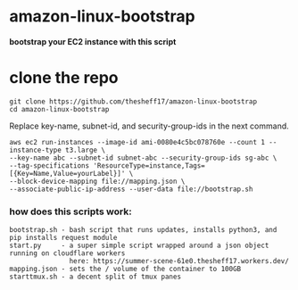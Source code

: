 # amazon-linux-bootstrap
#### bootstrap your EC2 instance with this script

# clone the repo 
```
git clone https://github.com/thesheff17/amazon-linux-bootstrap
cd amazon-linux-bootstrap
```

Replace key-name, subnet-id, and security-group-ids in the next command.  

```
aws ec2 run-instances --image-id ami-0080e4c5bc078760e --count 1 --instance-type t3.large \
--key-name abc --subnet-id subnet-abc --security-group-ids sg-abc \
--tag-specifications 'ResourceType=instance,Tags=[{Key=Name,Value=yourLabel}]' \
--block-device-mapping file://mapping.json \
--associate-public-ip-address --user-data file://bootstrap.sh
```

### how does this scripts work:

```
bootstrap.sh - bash script that runs updates, installs python3, and pip installs request module
start.py     - a super simple script wrapped around a json object running on cloudflare workers
               here: https://summer-scene-61e0.thesheff17.workers.dev/
mapping.json - sets the / volume of the container to 100GB
starttmux.sh - a decent split of tmux panes
```
